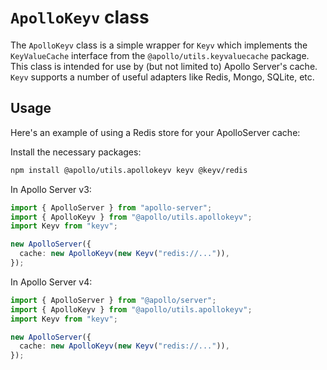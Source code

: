 # `ApolloKeyv` class

The `ApolloKeyv` class is a simple wrapper for `Keyv` which implements the `KeyValueCache` interface from the `@apollo/utils.keyvaluecache` package. This class is intended for use by (but not limited to) Apollo Server's cache. `Keyv` supports a number of useful adapters like Redis, Mongo, SQLite, etc.

## Usage

Here's an example of using a Redis store for your ApolloServer cache:

Install the necessary packages:

```bash
npm install @apollo/utils.apollokeyv keyv @keyv/redis
```

In Apollo Server v3:
```ts
import { ApolloServer } from "apollo-server";
import { ApolloKeyv } from "@apollo/utils.apollokeyv";
import Keyv from "keyv";

new ApolloServer({
  cache: new ApolloKeyv(new Keyv("redis://...")),
});
```

In Apollo Server v4:
```ts
import { ApolloServer } from "@apollo/server";
import { ApolloKeyv } from "@apollo/utils.apollokeyv";
import Keyv from "keyv";

new ApolloServer({
  cache: new ApolloKeyv(new Keyv("redis://...")),
});
```
